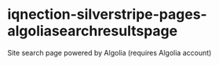 # iqnection-silverstripe-pages-algoliasearchresultspage
Site search page powered by Algolia (requires Algolia account)

